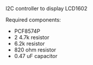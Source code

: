 I2C controller to display LCD1602

Required components:
  - PCF8574P
  - 2 4.7k resistor
  - 6.2k resistor
  - 820 ohm resistor
  - 0.47 uF capacitor